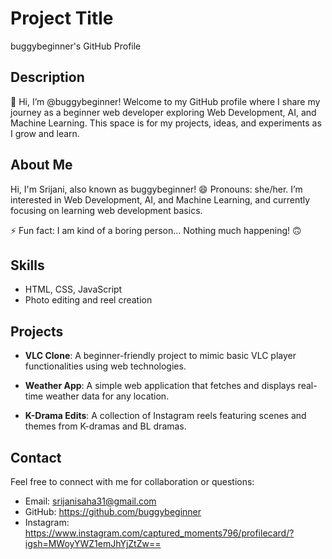 # Project Title

buggybeginner's GitHub Profile

## Description

👋 Hi, I’m @buggybeginner! Welcome to my GitHub profile where I share my journey as a beginner web developer exploring Web Development, AI, and Machine Learning. This space is for my projects, ideas, and experiments as I grow and learn.

## About Me

Hi, I'm Srijani, also known as buggybeginner! 😄 Pronouns: she/her. I’m interested in Web Development, AI, and Machine Learning, and currently focusing on learning web development basics. 

⚡ Fun fact: I am kind of a boring person... Nothing much happening! 🙃

## Skills

- HTML, CSS, JavaScript
- Photo editing and reel creation

## Projects

- **VLC Clone**: A beginner-friendly project to mimic basic VLC player functionalities using web technologies.
- **Weather App**: A simple web application that fetches and displays real-time weather data for any location.

- **K-Drama Edits**: A collection of Instagram reels featuring scenes and themes from K-dramas and BL dramas.

## Contact

Feel free to connect with me for collaboration or questions:

- Email: srijanisaha31@gmail.com
- GitHub: https://github.com/buggybeginner
- Instagram: https://www.instagram.com/captured_moments796/profilecard/?igsh=MWoyYWZ1emJhYjZtZw==





<!---
buggybeginner/buggybeginner is a ✨ special ✨ repository because its `README.md` (this file) appears on your GitHub profile.
You can click the Preview link to take a look at your changes.
--->
